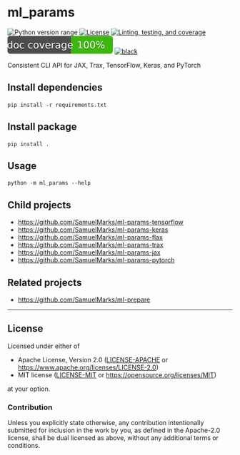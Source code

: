 ml_params
===============
![Python version range](https://img.shields.io/badge/python-2.7%20|%203.5%20|%203.5%20|%203.6%20|%203.7%20|%203.8%20|%203.9b5-blue.svg)
[![License](https://img.shields.io/badge/license-Apache--2.0%20OR%20MIT-blue.svg)](https://opensource.org/licenses/Apache-2.0)
[![Linting, testing, and coverage](https://github.com/SamuelMarks/ml-params/workflows/Linting/badge.svg)](https://github.com/SamuelMarks/ml-params/actions)
![Documentation coverage](.github/doccoverage.svg)
[![black](https://img.shields.io/badge/code%20style-black-000000.svg)](https://github.com/psf/black)

Consistent CLI API for JAX, Trax, TensorFlow, Keras, and PyTorch

## Install dependencies

    pip install -r requirements.txt

## Install package

    pip install .

## Usage

    python -m ml_params --help

## Child projects

  - https://github.com/SamuelMarks/ml-params-tensorflow
  - https://github.com/SamuelMarks/ml-params-keras
  - https://github.com/SamuelMarks/ml-params-flax
  - https://github.com/SamuelMarks/ml-params-trax
  - https://github.com/SamuelMarks/ml-params-jax
  - https://github.com/SamuelMarks/ml-params-pytorch


## Related projects

  - https://github.com/SamuelMarks/ml-prepare

---

## License

Licensed under either of

- Apache License, Version 2.0 ([LICENSE-APACHE](LICENSE-APACHE) or <https://www.apache.org/licenses/LICENSE-2.0>)
- MIT license ([LICENSE-MIT](LICENSE-MIT) or <https://opensource.org/licenses/MIT>)

at your option.

### Contribution

Unless you explicitly state otherwise, any contribution intentionally submitted
for inclusion in the work by you, as defined in the Apache-2.0 license, shall be
dual licensed as above, without any additional terms or conditions.
